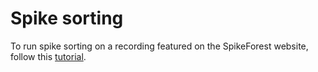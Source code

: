 # Spike sorting

To run spike sorting on a recording featured on the SpikeForest website, follow this [tutorial](tutorials/spike_sorting_spikeforest_recording.md).

